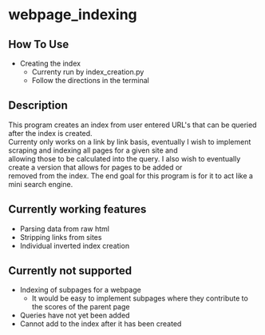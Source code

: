 # webpage_indexing
## How To Use
- Creating the index
  - Currenty run by <python path> index_creation.py
  - Follow the directions in the terminal

## Description
This program creates an index from user entered URL's that can be queried after the index is created.<br />
Currenty only works on a link by link basis, eventually I wish to implement scraping and indexing all pages for a given site and<br />
allowing those to be calculated into the query. I also wish to eventually create a version that allows for pages to be added or<br />
removed from the index. The end goal for this program is for it to act like a mini search engine.

## Currently working features 
- Parsing data from raw html
- Stripping links from sites
- Individual inverted index creation


## Currently not supported
- Indexing of subpages for a webpage
  - It would be easy to implement subpages where they contribute to the scores of the parent page
- Queries have not yet been added
- Cannot add to the index after it has been created
